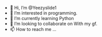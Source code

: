 - 👋 Hi, I’m @Yeezyslide1
- 👀 I’m interested in programming.
- 🌱 I’m currently learning Python
- 💞️ I’m looking to collaborate on With my gf.
- 📫 How to reach me ...

<!---
Yeezyslide1/Yeezyslide1 is a ✨ special ✨ repository because its `README.md` (this file) appears on your GitHub profile.
You can click the Preview link to take a look at your changes.
--->
